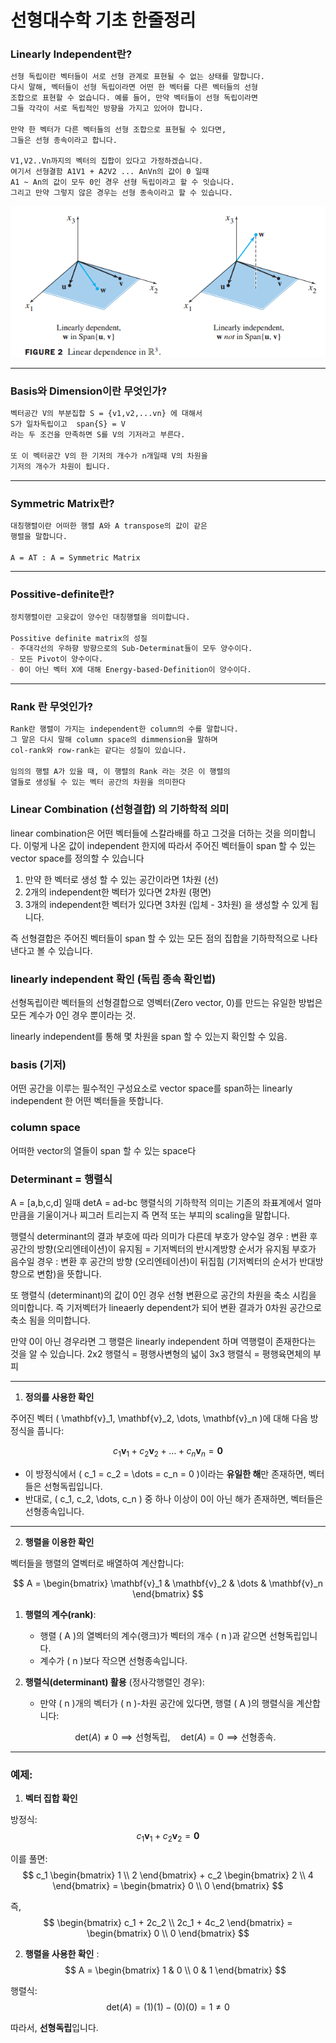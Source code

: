 # 선형대수학 기초 한줄정리

### Linearly Independent란?

```markdown
선형 독립이란 벡터들이 서로 선형 관계로 표현될 수 없는 상태를 말합니다.
다시 말해, 벡터들이 선형 독립이라면 어떤 한 벡터를 다른 벡터들의 선형
조합으로 표현할 수 없습니다. 예를 들어, 만약 벡터들이 선형 독립이라면 
그들 각각이 서로 독립적인 방향을 가지고 있어야 합니다. 

만약 한 벡터가 다른 벡터들의 선형 조합으로 표현될 수 있다면,
그들은 선형 종속이라고 합니다.

V1,V2..Vn까지의 벡터의 집합이 있다고 가정하겠습니다.
여기서 선형결함 A1V1 + A2V2 ... AnVn의 값이 0 일때
A1 ~ An의 값이 모두 0인 경우 선형 독립이라고 할 수 잇습니다.
그리고 만약 그렇지 않은 경우는 선형 종속이라고 할 수 있습니다.
```
![alt text](image-1.png)

---

### Basis와 Dimension이란 무엇인가?

```markdown
벡터공간 V의 부분집합 S = {v1,v2,...vn} 에 대해서
S가 일차독립이고  span{S} = V
라는 두 조건을 만족하면 S를 V의 기저라고 부른다.

또 이 벡터공간 V의 한 기저의 개수가 n개일때 V의 차원을
기저의 개수가 차원이 됩니다.
```

---

### Symmetric Matrix란?

```markdown
대칭행렬이란 어떠한 행렬 A와 A transpose의 값이 같은
행렬을 말합니다.

A = AT : A = Symmetric Matrix
```

---

### Possitive-definite란?

```markdown
정치행렬이란 고윳값이 양수인 대칭행렬을 의미합니다.

Possitive definite matrix의 성질
- 주대각선의 우하향 방향으로의 Sub-Determinat들이 모두 양수이다.
- 모든 Pivot이 양수이다.
- 0이 아닌 벡터 X에 대해 Energy-based-Definition이 양수이다.
```

---

### Rank 란 무엇인가?

```makefile
Rank란 행렬이 가지는 independent한 column의 수를 말합니다.
그 말은 다시 말해 column space의 dimmension을 말하며
col-rank와 row-rank는 같다는 성질이 있습니다.

임의의 행렬 A가 있을 때, 이 행렬의 Rank 라는 것은 이 행렬의 
열들로 생성될 수 있는 벡터 공간의 차원을 의미한다
```

### Linear Combination (선형결합) 의 기하학적 의미
linear combination은 어떤 벡터들에 스칼라배를 하고 그것을 더하는 것을 의미합니다.
이렇게 나온 값이 independent 한지에 따라서 주어진 벡터들이 span 할 수 있는 vector space를
정의할 수 있습니다
1. 만약 한 벡터로 생성 할 수 있는 공간이라면 1차원 (선)
2. 2개의 independent한 벡터가 있다면 2차원 (평면)
3. 3개의 independent한 벡터가 있다면 3차원 (입체 - 3차원)
을 생성할 수 있게 됩니다.

즉 선형결합은 주어진 벡터들이 span 할 수 있는 모든 점의 집합을 기하학적으로 나타낸다고 볼 수 있습니다.

### linearly independent 확인 (독립 종속 확인법)

선형독립이란 벡터들의 선형결합으로 영벡터(Zero vector, 0)를 만드는 유일한 방법은 모든 계수가 0인 경우 뿐이라는 것.

linearly independent를 통해 몇 차원을 span 할 수 있는지 확인할 수 있음.

### basis (기저)
어떤 공간을 이루는 필수적인 구성요소로 vector space를 span하는 linearly independent 한 어떤 벡터들을 뜻합니다.

### column space
어떠한 vector의 열들이 span 할 수 있는 space다

### Determinant = 행렬식
A = [a,b,c,d] 일때 detA = ad-bc
행렬식의 기하학적 의미는 기존의 좌표계에서 얼마만큼을 기울이거나 찌그러 트리는지 즉 면적 또는 부피의 scaling을 말합니다.

행렬식 determinant의 결과 부호에 따라 의미가 다른데
부호가 양수일 경우 : 변환 후 공간의 방향(오리엔테이션)이 유지됨 = 기저벡터의 반시계방향 순서가 유지됨
부호가 음수일 경우 : 변환 후 공간의 방향 (오리엔테이션)이
뒤집힘 (기저벡터의 순서가 반대방향으로 변함)을 뜻합니다.

또 행렬식 (determinant)의 값이 0인 경우 선형 변환으로 공간의 차원을 축소 시킴을 의미합니다. 즉 기저벡터가 lineaerly dependent가 되어 변환 결과가 0차원 공간으로 축소 됨을 의미합니다.

만약 0이 아닌 경우라면 그 행렬은 linearly independent 하며 역행렬이 존재한다는 것을 알 수 있습니다.
2x2 행렬식 = 평행사변형의 넓이 
3x3 행렬식 = 평행육면체의 부피



---

1. **정의를 사용한 확인**

주어진 벡터 \( \mathbf{v}_1, \mathbf{v}_2, \dots, \mathbf{v}_n \)에 대해 다음 방정식을 풉니다:

$$
c_1 \mathbf{v}_1 + c_2 \mathbf{v}_2 + \dots + c_n \mathbf{v}_n = \mathbf{0}
$$

- 이 방정식에서 \( c_1 = c_2 = \dots = c_n = 0 \)이라는 **유일한 해**만 존재하면, 벡터들은 선형독립입니다.
- 반대로, \( c_1, c_2, \dots, c_n \) 중 하나 이상이 0이 아닌 해가 존재하면, 벡터들은 선형종속입니다.

---

2. **행렬을 이용한 확인**

벡터들을 행렬의 열벡터로 배열하여 계산합니다:

$$
A = \begin{bmatrix} \mathbf{v}_1 & \mathbf{v}_2 & \dots & \mathbf{v}_n \end{bmatrix}
$$

1. **행렬의 계수(rank)**:
    - 행렬 \( A \)의 열벡터의 계수(랭크)가 벡터의 개수 \( n \)과 같으면 선형독립입니다.
    - 계수가 \( n \)보다 작으면 선형종속입니다.

2. **행렬식(determinant) 활용** (정사각행렬인 경우):
    - 만약 \( n \)개의 벡터가 \( n \)-차원 공간에 있다면, 행렬 \( A \)의 행렬식을 계산합니다:
    
    $$
    \text{det}(A) \neq 0 \implies \text{선형독립}, \quad \text{det}(A) = 0 \implies \text{선형종속}.
    $$

---

### 예제:

1. **벡터 집합 확인**

방정식:
$$
c_1 \mathbf{v}_1 + c_2 \mathbf{v}_2 = \mathbf{0}
$$

이를 풀면:
$$
c_1 \begin{bmatrix} 1 \\ 2 \end{bmatrix} + c_2 \begin{bmatrix} 2 \\ 4 \end{bmatrix} = \begin{bmatrix} 0 \\ 0 \end{bmatrix}
$$

즉,
$$
\begin{bmatrix} c_1 + 2c_2 \\ 2c_1 + 4c_2 \end{bmatrix} = \begin{bmatrix} 0 \\ 0 \end{bmatrix}
$$

2. **행렬을 사용한 확인**
:
$$
A = \begin{bmatrix} 1 & 0 \\ 0 & 1 \end{bmatrix}
$$

행렬식:
$$
\text{det}(A) = (1)(1) - (0)(0) = 1 \neq 0
$$

따라서, **선형독립**입니다.